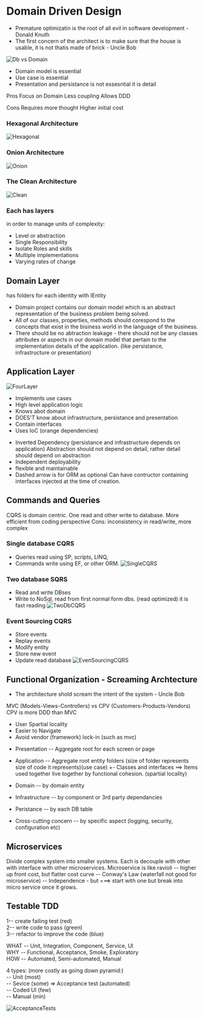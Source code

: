 # Domain Driven Design 

* Premature optimizatin is the root of all evil in software development - Donald Knuth
* The first concern of the architect is to make sure that the house is usable, it is not thatis made of brick - Uncle Bob

![Db vs Domain](https://github.com/miticv/miticv.github.io/raw/master/Images/DbVsDomain.png)

- Domain model is essential
- Use case is essential
- Presentation and persistance is not essesntial it is detail

Pros
Focus on Domain
Less coupling
Allows DDD

Cons
Requires more thought
Higher initial cost


### Hexagonal Architecture
![Hexagonal](https://github.com/miticv/miticv.github.io/raw/master/Images/Hexagonal.png)
### Onion Architecture
![Onion](https://github.com/miticv/miticv.github.io/raw/master/Images/Onion.png)
### The Clean Architecture
![Clean](https://github.com/miticv/miticv.github.io/raw/master/Images/Clean.png)
### Each has layers
in order to manage units of complexity:
- Level or abstraction
- Single Responsibility
- Isolate Roles and skills
- Multiple implementations
- Varying rates of change

## Domain Layer
has folders for each identity with IEntity
* Domain project contains our domain model which is an abstract representation of the business problem being solved.
* All of our classes, properties, methods should corespond to the concepts that exist in the bisiness world in the language of the business.
* There should be no abtraction leakage - there should not be any classes attributes or aspects in our domain model 
that pertain to the implementation details of the application. (like persistance, infrastructure or presentation)

## Application Layer
![FourLayer](https://github.com/miticv/miticv.github.io/raw/master/Images/FourLayer.png)
* Implements use cases
* High level application logic
* Knows abot domain
* DOES'T know about infrastructure, persistance and presentation
* Contain interfaces
* Uses IoC (orange dependencies)
- Inverted Dependency (persistance and infrastructure depends on application)
Abstraction should not depend on detail, rather detail should depend on abstraction
- Independent deployability
- flexible and maintainable
- Dashed arrow is for ORM as optional
Can have contructor containing interfaces injected at the time of creation.


## Commands and Queries
CQRS is domain centric. One read and other write to database.
More efficient from coding perspective
Cons:
inconsistency in read/write, more complex


### Single database CQRS
- Queries read using SP, scripts, LINQ, 
- Commands write using EF, or other ORM.
![SingleCQRS](https://github.com/miticv/miticv.github.io/raw/master/Images/SingleCQRS.png)

### Two database SQRS
- Read and write DBses
- Write to NoSql, read from first normal form dbs. (read optimized) it is fast reading
![TwoDbCQRS](https://github.com/miticv/miticv.github.io/raw/master/Images/TwoDbCQRS.png)

### Event Sourcing CQRS
- Store events
- Replay events
- Modify entity
- Store new event
- Update read database
![EvenSourcingCQRS](https://github.com/miticv/miticv.github.io/raw/master/Images/EvenSourcingCQRS.png)

## Functional Organization -  Screaming Archtecture

- The architecture shold scream the intent of the system - Uncle Bob

MVC (Models-Views-Controllers) vs CPV (Customers-Products-Vendors)
CPV is more DDD than MVC
- User Spartial locality
- Easier to Navigate
- Avoid vendor (framework) lock-in (such as mvc)

* Presentation
-- Aggregate root for each screen or page

* Application
-- Aggregate root entity folders (size of folder represents size of code it represents)(use case)
+- Classes and interfaces
==> Items used together live together by functional cohesion. (spartial locality)
* Domain
-- by domain entity
* Infrastructure
-- by component or 3rd party dependancies
* Peristance
-- by each DB table
* Cross-cutting concern
-- by specific aspect (logging, security, configuration etc)

## Microservices
Divide complex system into smaller systems.
Each is decouple with other with interface with other microservices.
Microservice is like ravioli
-- higher up front cost, but flatter cost curve
-- Conway's Law (waterfall not good for microservice)
-- Independence - but
===>  start with one but break into micro service once it grows.


## Testable TDD

1-- create failing test (red)   
2-- write code to pass (green)   
3-- refactor to improve the code (blue)   

WHAT -- Unit, Integration, Component, Service, UI      
WHY -- Functional, Acceptance, Smoke, Exploratory    
HOW -- Automated, Semi-automated, Manual    

4 types: (more costly as going down pyramid:)    
-- Unit (most)    
-- Sevice (some)  => Acceptance test (automated)    
-- Coded UI (few)    
-- Manual (min)    
    
![AcceptanceTests](https://github.com/miticv/miticv.github.io/raw/master/Images/AcceptanceTests.png)
